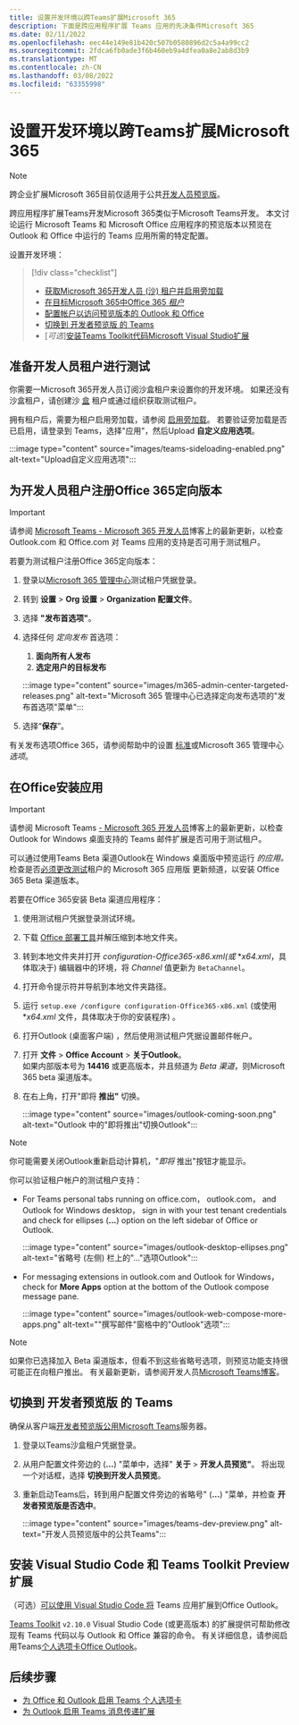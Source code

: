 ```yaml
---
title: 设置开发环境以跨Teams扩展Microsoft 365
description: 下面是跨应用程序扩展 Teams 应用的先决条件Microsoft 365
ms.date: 02/11/2022
ms.openlocfilehash: eec44e149e81b420c507b0580896d2c5a4a99cc2
ms.sourcegitcommit: 2fdca6fb0ade3f6b460eb9a4dfea0a8e2ab8d3b9
ms.translationtype: MT
ms.contentlocale: zh-CN
ms.lasthandoff: 03/08/2022
ms.locfileid: "63355998"
---
```

# <a name="set-up-your-dev-environment-for-extending-teams-apps-across-microsoft-365"></a>设置开发环境以跨Teams扩展Microsoft 365

> [!NOTE]
> 跨企业扩展Microsoft 365目前仅适用于公共[开发人员预览版](~/resources/dev-preview/developer-preview-intro.md)。

跨应用程序扩展Teams开发Microsoft 365类似于Microsoft Teams开发。 本文讨论运行 Microsoft Teams 和 Microsoft Office 应用程序的预览版本以预览在 Outlook 和 Office 中运行的 Teams 应用所需的特定配置。

设置开发环境：

> [!div class="checklist"]
> * [获取Microsoft 365开发人员 (沙) 租户并启用旁加载](#prepare-a-developer-tenant-for-testing)
> * [在目标Microsoft 365中Office 365 *租户*](#enroll-your-developer-tenant-for-office-365-targeted-releases)
> * [配置帐户以访问预览版本的 Outlook 和 Office](#install-office-apps-in-your-test-environment)
> * [切换到 开发者预览版 的 Teams](#switch-to-the-developer-preview-version-of-teams)
> * [*可选*][安装Teams Toolkit代码Microsoft Visual Studio扩展](#install-visual-studio-code-and-teams-toolkit-preview-extension)

## <a name="prepare-a-developer-tenant-for-testing"></a>准备开发人员租户进行测试

你需要一Microsoft 365开发人员订阅沙盒租户来设置你的开发环境。 如果还没有沙盒租户，请创建沙 [盒](/office/developer-program/microsoft-365-developer-program-get-started) 租户或通过组织获取测试租户。

拥有租户后，需要为租户启用旁加载，请参阅 [启用旁加载](/microsoftteams/platform/concepts/build-and-test/prepare-your-o365-tenant#enable-custom-teams-apps-and-turn-on-custom-app-uploading)。 若要验证旁加载是否已启用，请登录到 Teams，选择"应用"，然后Upload  **自定义应用选项**。

:::image type="content" source="images/teams-sideloading-enabled.png" alt-text="Upload自定义应用选项":::

## <a name="enroll-your-developer-tenant-for-office-365-targeted-releases"></a>为开发人员租户注册Office 365定向版本

> [!IMPORTANT]
> 请参阅 [Microsoft Teams - Microsoft 365 开发人员](https://devblogs.microsoft.com/microsoft365dev/)博客上的最新更新，以检查 Outlook.com 和 Office.com 对 Teams 应用的支持是否可用于测试租户。

若要为测试租户注册Office 365定向版本：

1. 登录以[Microsoft 365 管理中心](https://admin.microsoft.com)测试租户凭据登录。
1. 转到 **设置** > **Org 设置** > **Organization 配置文件**。
1. 选择 **"发布首选项"**。
1. 选择任何 *定向发布* 首选项：
    1. **面向所有人发布**
    1. **选定用户的目标发布**

    :::image type="content" source="images/m365-admin-center-targeted-releases.png" alt-text="Microsoft 365 管理中心已选择定向发布选项的&quot;发布首选项&quot;菜单":::
    
1. 选择“**保存**”。

有关发布选项Office 365，请参阅帮助中的设置 [标准](/microsoft-365/admin/manage/release-options-in-office-365?view=o365-worldwide&preserve-view=true#targeted-release)或Microsoft 365 管理中心 *选项*。

## <a name="install-office-apps-in-your-test-environment"></a>在Office安装应用

> [!IMPORTANT]
> 请参阅 Microsoft Teams [- Microsoft 365 开发人员](https://devblogs.microsoft.com/microsoft365dev/)博客上的最新更新，以检查 Outlook for Windows 桌面支持的 Teams 邮件扩展是否可用于测试租户。

可以通过使用Teams Beta 渠道Outlook在 Windows 桌面版中预览运行 *的应用。* 检查是否[必须更改测试](/deployoffice/change-update-channels?WT.mc_id=M365-MVP-5002016)租户的 Microsoft 365 应用版 更新频道，以安装 Office 365 Beta 渠道版本。

若要在Office 365安装 Beta 渠道应用程序：

1. 使用测试租户凭据登录测试环境。
1. 下载 [Office 部署工具](https://www.microsoft.com/download/details.aspx?id=49117)并解压缩到本地文件夹。
1. 转到本地文件夹并打开 *configuration-Office365-x86.xml(或* **x64.xml*，具体取决于) 编辑器中的环境，将 *Channel* 值更新为 `BetaChannel`。
1. 打开命令提示符并导航到本地文件夹路径。
1. 运行 `setup.exe /configure configuration-Office365-x86.xml` (或使用 **x64.xml* 文件，具体取决于你的安装程序) 。
1. 打开Outlook (桌面客户端) ，然后使用测试租户凭据设置邮件帐户。
1. 打开 **文件** > **Office Account** >  **关于Outlook**。  
   如果内部版本号为 **14416** 或更高版本，并且频道为 *Beta 渠道*，则Microsoft 365 beta 渠道版本。
1. 在右上角，打开"即将 **推出"** 切换。
    
    :::image type="content" source="images/outlook-coming-soon.png" alt-text="Outlook 中的&quot;即将推出&quot;切换Outlook":::

> [!NOTE]
> 你可能需要关闭Outlook重新启动计算机，"*即将* 推出"按钮才能显示。

你可以验证租户帐户的测试租户支持：

* For Teams personal tabs running on office.com， outlook.com， and Outlook for Windows desktop， sign in with your test tenant credentials and check for ellipses (**...**) option on the left sidebar of Office or Outlook.

    :::image type="content" source="images/outlook-desktop-ellipses.png" alt-text="省略号 (左侧) 栏上的&quot;...&quot;选项Outlook":::

* For messaging extensions in outlook.com and Outlook for Windows， check for **More Apps** option at the bottom of the Outlook compose message pane.

    :::image type="content" source="images/outlook-web-compose-more-apps.png" alt-text="&quot;撰写邮件&quot;窗格中的&quot;Outlook&quot;选项":::

> [!NOTE]
> 如果你已选择加入 Beta 渠道版本，但看不到这些省略号选项，则预览功能支持很可能正在向租户推出。 有关最新更新，请参阅开发人员[Microsoft Teams博客](https://devblogs.microsoft.com/microsoft365dev/)。

## <a name="switch-to-the-developer-preview-version-of-teams"></a>切换到 开发者预览版 的 Teams

确保从客户端[开发者预览版公用Microsoft Teams](../resources/dev-preview/developer-preview-intro.md)服务器。

1. 登录以Teams沙盒租户凭据登录。
1. 从用户配置文件旁边的 (**...**) "菜单中，选择" **关于** > **开发人员预览"**。 将出现一个对话框，选择 **切换到开发人员预览**。
1. 重新启动Teams后，转到用户配置文件旁边的省略号" (**...**) "菜单，并检查 **开发者预览版是否选中**。

    :::image type="content" source="images/teams-dev-preview.png" alt-text="开发人员预览版中的公共Teams":::

## <a name="install-visual-studio-code-and-teams-toolkit-preview-extension"></a>安装 Visual Studio Code 和 Teams Toolkit Preview 扩展

（可选）[可以使用 Visual Studio Code 将](https://code.visualstudio.com/) Teams 应用扩展到Office Outlook。

[Teams Toolkit](https://aka.ms/teams-toolkit) `v2.10.0` Visual Studio Code (或更高版本) 的扩展提供可帮助修改现有 Teams 代码以与 Outlook 和 Office 兼容的命令。 有关详细信息，请参阅启用Teams[个人选项卡Office Outlook](extend-m365-teams-personal-tab.md)。

## <a name="next-steps"></a>后续步骤

- [为 Office 和 Outlook 启用 Teams 个人选项卡](extend-m365-teams-personal-tab.md)
- [为 Outlook 启用 Teams 消息传递扩展](extend-m365-teams-message-extension.md)
